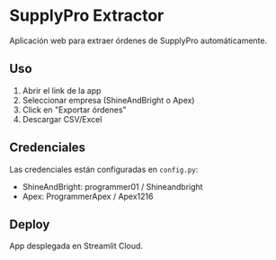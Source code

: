 # SupplyPro Extractor

Aplicación web para extraer órdenes de SupplyPro automáticamente.

## Uso

1. Abrir el link de la app
2. Seleccionar empresa (ShineAndBright o Apex)
3. Click en "Exportar órdenes"
4. Descargar CSV/Excel

## Credenciales

Las credenciales están configuradas en `config.py`:
- ShineAndBright: programmer01 / Shineandbright
- Apex: ProgrammerApex / Apex1216

## Deploy

App desplegada en Streamlit Cloud.
